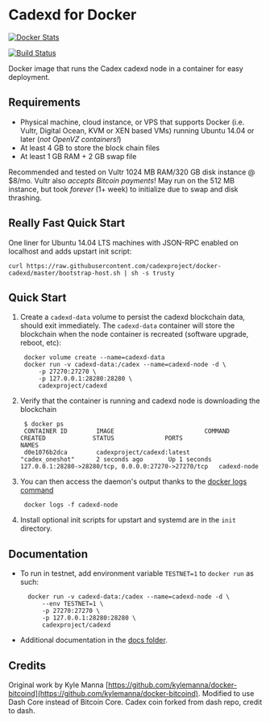 Cadexd for Docker
================

[![Docker Stats](http://dockeri.co/image/cadexcoin/cadexd)](https://hub.docker.com/r/cadexcoin/dashd/)

[![Build Status](https://travis-ci.org/cadexproject/docker-cadex.svg?branch=master)](https://travis-ci.org/cadexproject/docker-cadexd/)


Docker image that runs the Cadex cadexd node in a container for easy deployment.


Requirements
------------

* Physical machine, cloud instance, or VPS that supports Docker (i.e. Vultr, Digital Ocean, KVM or XEN based VMs) running Ubuntu 14.04 or later (*not OpenVZ containers!*)
* At least 4 GB to store the block chain files
* At least 1 GB RAM + 2 GB swap file

Recommended and tested on Vultr 1024 MB RAM/320 GB disk instance @ $8/mo.  Vultr also *accepts Bitcoin payments*!  May run on the 512 MB instance, but took *forever* (1+ week) to initialize due to swap and disk thrashing.


Really Fast Quick Start
-----------------------

One liner for Ubuntu 14.04 LTS machines with JSON-RPC enabled on localhost and adds upstart init script:

    curl https://raw.githubusercontent.com/cadexproject/docker-cadexd/master/bootstrap-host.sh | sh -s trusty


Quick Start
-----------

1. Create a `cadexd-data` volume to persist the cadexd blockchain data, should exit immediately.  The `cadexd-data` container will store the blockchain when the node container is recreated (software upgrade, reboot, etc):

        docker volume create --name=cadexd-data
        docker run -v cadexd-data:/cadex --name=cadexd-node -d \
            -p 27270:27270 \
            -p 127.0.0.1:28280:28280 \
            cadexproject/cadexd

2. Verify that the container is running and cadexd node is downloading the blockchain

        $ docker ps
        CONTAINER ID        IMAGE                         COMMAND             CREATED             STATUS              PORTS                                              NAMES
        d0e1076b2dca        cadexproject/cadexd:latest          "cadex_oneshot"      2 seconds ago       Up 1 seconds        127.0.0.1:28280->28280/tcp, 0.0.0.0:27270->27270/tcp   cadexd-node

3. You can then access the daemon's output thanks to the [docker logs command]( https://docs.docker.com/reference/commandline/cli/#logs)

        docker logs -f cadexd-node

4. Install optional init scripts for upstart and systemd are in the `init` directory.


Documentation
-------------

* To run in testnet, add environment variable `TESTNET=1` to `docker run` as such:

        docker run -v cadexd-data:/cadex --name=cadexd-node -d \
            --env TESTNET=1 \
            -p 27270:27270 \
            -p 127.0.0.1:28280:28280 \
            cadexproject/cadexd

* Additional documentation in the [docs folder](docs).

Credits
-------

Original work by Kyle Manna [https://github.com/kylemanna/docker-bitcoind](https://github.com/kylemanna/docker-bitcoind).
Modified to use Dash Core instead of Bitcoin Core. Cadex coin forked from dash repo, credit to dash.


